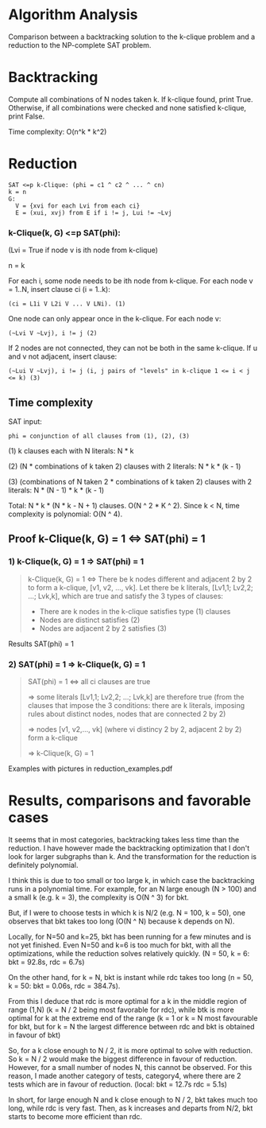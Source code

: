 # Algorithm Analysis
Comparison between a backtracking solution to the k-clique problem and a reduction to the NP-complete SAT problem.
# Backtracking
Compute all combinations of N nodes taken k. If k-clique found, print True. Otherwise, if all combinations were checked and none satisfied k-clique, print False.

Time complexity: O(n^k * k^2)

# Reduction

    SAT <=p k-Clique: (phi = c1 ^ c2 ^ ... ^ cn)
    k = n
    G:
      V = {xvi for each Lvi from each ci}
      E = (xui, xvj) from E if i != j, Lui != ~Lvj


### k-Clique(k, G) <=p SAT(phi):

(Lvi = True if node v is ith node from k-clique)

n = k

For each i, some node needs to be ith node from k-clique.
For each node v = 1..N, insert clause ci (i = 1..k):

    (ci = L1i V L2i V ... V LNi). (1)

One node can only appear once in the k-clique. For each node v:

    (~Lvi V ~Lvj), i != j (2)

If 2 nodes are not connected, they can not be both in the same k-clique. If u and v not adjacent, insert clause:

    (~Lui V ~Lvj), i != j (i, j pairs of "levels" in k-clique 1 <= i < j <= k) (3)

## Time complexity

SAT input:

    phi = conjunction of all clauses from (1), (2), (3)

(1) k clauses each with N literals: N * k

(2) (N * combinations of k taken 2) clauses with 2 literals: N * k * (k - 1)

(3) (combinations of N taken 2 * combinations of k taken 2) clauses with 2 literals: N * (N - 1) * k * (k - 1)

Total: N * k * (N * k - N + 1) clauses. O(N ^ 2 * K ^ 2). Since k < N, time complexity is polynomial: O(N ^ 4).


## Proof k-Clique(k, G) = 1 <=> SAT(phi) = 1

### 1) k-Clique(k, G) = 1 => SAT(phi) = 1
>k-Clique(k, G) = 1 <=> There be k nodes different and adjacent 2 by 2 to form a k-clique, [v1, v2, ..., vk]. Let there be k literals, [Lv1,1; Lv2,2; ...; Lvk,k], which are true and satisfy the 3 types of clauses:
>
>- There are k nodes in the k-clique satisfies type (1) clauses
>- Nodes are distinct satisfies (2)
>- Nodes are adjacent 2 by 2 satisfies (3)

  Results SAT(phi) = 1

### 2) SAT(phi) = 1 => k-Clique(k, G) = 1

  >SAT(phi) = 1 <=> all ci clauses are true 
  >
  >=> some literals [Lv1,1; Lv2,2; ...; Lvk,k] are therefore true (from the clauses that impose the 3 conditions: there are k literals, imposing rules about distinct nodes, nodes that are connected 2 by 2) 
  >
  >=> nodes [v1, v2,..., vk] (where vi distincy 2 by 2, adjacent 2 by 2) form a k-clique
  >
  >=> k-Clique(k, G) = 1

Examples with pictures in reduction_examples.pdf

# Results, comparisons and favorable cases

It seems that in most categories, backtracking takes less time than the reduction. I have however made the backtracking optimization that I don't look for larger subgraphs than k. And the transformation for the reduction is definitely polynomial.

I think this is due to too small or too large k, in which case the backtracking runs in a polynomial time. For example, for an N large enough (N > 100) and a small k (e.g. k = 3), the complexity is O(N ^ 3) for bkt.

But, if I were to choose tests in which k is N/2 (e.g. N = 100, k = 50), one observes that bkt takes too long (O(N ^ N) because k depends on N).

Locally, for N=50 and k=25, bkt has been running for a few minutes and is not yet finished. Even N=50 and k=6 is too much for bkt, with all the optimizations, while the reduction solves relatively quickly. (N = 50, k = 6: bkt = 92.8s, rdc = 6.7s)

On the other hand, for k = N, bkt is instant while rdc takes too long (n = 50, k = 50: bkt = 0.06s, rdc = 384.7s).

From this I deduce that rdc is more optimal for a k in the middle region of range (1,N) (k = N / 2 being most favorable for rdc), while btk is more optimal for k at the extreme end of the range (k = 1 or k = N most favourable for bkt, but for k = N the largest difference between rdc and bkt is obtained in favour of bkt)

So, for a k close enough to N / 2, it is more optimal to solve with reduction. So k = N / 2 would make the biggest difference in favour of reduction. However, for a small number of nodes N, this cannot be observed. For this reason, I made another category of tests, category4, where there are 2 tests which are in favour of reduction. (local: bkt = 12.7s rdc = 5.1s)

In short, for large enough N and k close enough to N / 2, bkt takes much too long, while rdc is very fast. Then, as k increases and departs from N/2, bkt starts to become more efficient than rdc.
